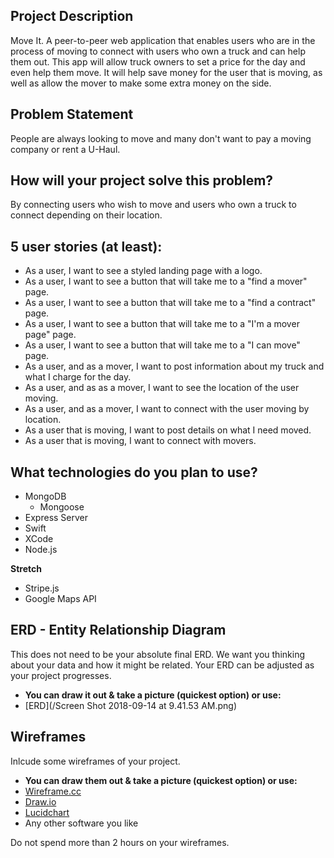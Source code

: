 ## Project Description
Move It. A peer-to-peer web application that enables users who are in the process of moving to connect with users who own a truck and can help them out. This app will allow truck owners to set a price for the day and even help them move. It will help save money for the user that is moving, as well as allow the mover to make some extra money on the side. 

## Problem Statement
People are always looking to move and many don't want to pay a moving company or rent a U-Haul.

## How will your project solve this problem?
By connecting users who wish to move and users who own a truck to connect depending on their location. 

## 5 user stories (at least):

* As a user, I want to see a styled landing page with a logo. 
* As a user, I want to see a button that will take me to a "find a mover" page. 
* As a user, I want to see a button that will take me to a "find a contract" page. 
* As a user, I want to see a button that will take me to a "I'm a mover page" page. 
* As a user, I want to see a button that will take me to a "I can move" page. 
* As a user, and as a mover, I want to post information about my truck and what I charge for the day.  
* As a user, and as as a mover, I want to see the location of the user moving. 
* As a user, and as a mover, I want to connect with the user moving by location.
* As a user that is moving, I want to post details on what I need moved. 
* As a user that is moving, I want to connect with movers. 

## What technologies do you plan to use?

* MongoDB
  * Mongoose
* Express Server
* Swift
* XCode
* Node.js

**Stretch**  
* Stripe.js
* Google Maps API

## ERD - Entity Relationship Diagram

This does not need to be your absolute final ERD. We want you thinking about your data and how it might be related. Your ERD can be adjusted as your project progresses. 
* **You can draw it out & take a picture (quickest option) or use:**
* [ERD](/Screen Shot 2018-09-14 at 9.41.53 AM.png)



## Wireframes

Inlcude some wireframes of your project.
* **You can draw them out & take a picture (quickest option) or use:**
* [Wireframe.cc](https://wireframe.cc/)
* [Draw.io](https://www.draw.io/)
* [Lucidchart](https://www.lucidchart.com/)
* Any other software you like

Do not spend more than 2 hours on your wireframes.